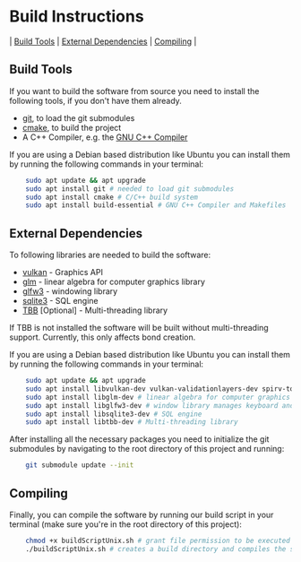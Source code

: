 # Build Instructions

| [Build Tools](#build-tools) | [External Dependencies](#external-dependencies) | [Compiling](#compiling) |

## Build Tools

If you want to build the software from source you need to install the following tools, if you don't have them already.
- [git](https://git-scm.com/), to load the git submodules
- [cmake](https://cmake.org/), to build the project
- A C++ Compiler, e.g. the [GNU C++ Compiler](https://gcc.gnu.org/)

If you are using a Debian based distribution like Ubuntu you can install them by running the following commands in your terminal:

```bash
    sudo apt update && apt upgrade
    sudo apt install git # needed to load git submodules
    sudo apt install cmake # C/C++ build system
    sudo apt install build-essential # GNU C++ Compiler and Makefiles
```

## External Dependencies

To following libraries are needed to build the software:
- [vulkan](https://www.khronos.org/vulkan/) - Graphics API
- [glm](https://glm.g-truc.net/0.9.9/index.html) - linear algebra for computer graphics library
- [glfw3](https://www.glfw.org/) - windowing library
- [sqlite3](https://www.sqlite.org/index.html) - SQL engine
- [TBB](https://github.com/oneapi-src/oneTBB) [Optional] - Multi-threading library

If TBB is not installed the software will be built without multi-threading support. Currently, this only affects bond creation.

If you are using a Debian based distribution like Ubuntu you can install them by running the following commands in your terminal:

```bash
    sudo apt update && apt upgrade
    sudo apt install libvulkan-dev vulkan-validationlayers-dev spirv-tools # Vulkan - Graphics API
    sudo apt install libglm-dev # linear algebra for computer graphics library
    sudo apt install libglfw3-dev # window library manages keyboard and mouse input
    sudo apt install libsqlite3-dev # SQL engine
    sudo apt install libtbb-dev # Multi-threading library
```

After installing all the necessary packages you need to initialize the git submodules
by navigating to the root directory of this project and running:

```bash
    git submodule update --init
```

## Compiling

Finally, you can compile the software by running our build script in your terminal (make sure you're in the root directory of this project):

```bash
    chmod +x buildScriptUnix.sh # grant file permission to be executed 
    ./buildScriptUnix.sh # creates a build directory and compiles the software into it 
```